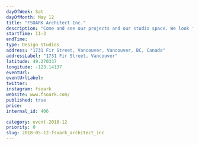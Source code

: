 ```yaml
---
dayOfWeek: Sat
dayOfMonth: May 12
title: "FSOARK Architect Inc."
description: "Come and see our projects and our studio space. We look forward to meeting you.   <br> FSOARK Architect Inc. is a Vancouver-based practice led by Imu Chan. The designs are driven by intent rather than stylistic exposition. With projects spanning a broad range of scales and mediums, the practice explores the essential, emotional and humanistic qualities of space, which demand cross-disciplinary examination but focused execution. "
startTime: 11-3
endTime: 
type: Design Studios
address: "1731 Fir Street, Vancouver, Vancouver, BC, Canada"
addressLabel: "1731 Fir Street, Vancouver"
latitude: 49.270337
longitude: -123.14137
eventUrl: 
eventUrlLabel: 
twitter: 
instagram: fsoark
website: www.fsoark.com/
published: true
price: 
internal_id: 406

category: event-2018-12
priority: 0
slug: 2018-05-12-fsoark_architect_inc
---
```


